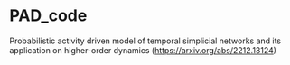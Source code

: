 # PAD_code
Probabilistic activity driven model of temporal simplicial networks and its application on higher-order dynamics (https://arxiv.org/abs/2212.13124)
